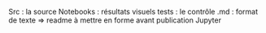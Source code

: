 Src : la source
Notebooks : résultats visuels
tests : le contrôle
.md : format de texte
=> readme  à mettre en forme avant publication
Jupyter